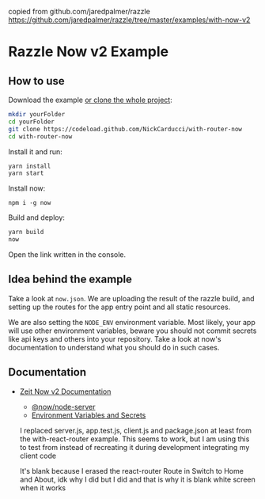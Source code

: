 copied from github.com/jaredpalmer/razzle
https://github.com/jaredpalmer/razzle/tree/master/examples/with-now-v2

# Razzle Now v2 Example

## How to use

Download the example [or clone the whole project](https://github.com/jaredpalmer/razzle.git):

```bash
mkdir yourFolder
cd yourFolder
git clone https://codeload.github.com/NickCarducci/with-router-now
cd with-router-now
```

Install it and run:

```bash
yarn install
yarn start
```

Install now:

```
npm i -g now
```

Build and deploy:

```bash
yarn build
now
```

Open the link written in the console.

## Idea behind the example

Take a look at `now.json`. We are uploading the result of the razzle build, and setting up the routes for the app entry point and all static resources.

We are also setting the `NODE_ENV` environment variable. Most likely, your app will use other environment variables, beware you should not commit secrets like api keys and others into your repository. Take a look at now's documentation to understand what you should do in such cases.

## Documentation

* [Zeit Now v2 Documentation](https://zeit.co/docs/v2/)
  * [@now/node-server](https://zeit.co/docs/v2/deployments/official-builders/node-js-server-now-node-server/)
  * [Environment Variables and Secrets](https://zeit.co/docs/v2/deployments/environment-variables-and-secrets/)
  
  I replaced server.js, app.test.js, client.js and package.json at least from the with-react-router example. This seems to work, but I am using this to test from instead of recreating it during development integrating my client code
  
  It's blank because I erased the react-router Route in Switch to Home and About, idk why I did but I did and that is why it is blank white screen when it works
